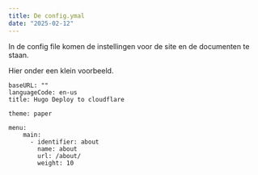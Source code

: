 ```yaml
---
title: De config.ymal
date: "2025-02-12"
---
```


In de config file komen de instellingen voor de site en de
documenten te staan.


Hier onder een klein voorbeeld.
    
    baseURL: ""
    languageCode: en-us
    title: Hugo Deploy to cloudflare
    
    theme: paper

    menu:
        main:
          - identifier: about
            name: about
            url: /about/
            weight: 10
    
